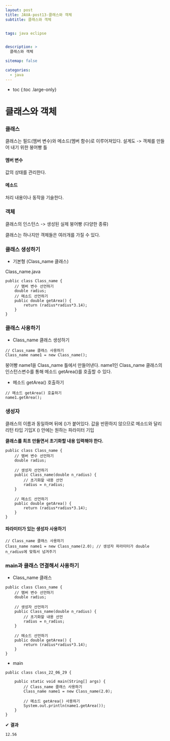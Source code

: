 ```yaml
---
layout: post
title: JAVA-post13-클래스와 객체
subtitle: 클래스와 객체


tags: java eclipse


description: >
  클래스와 객체

sitemap: false

categories:
  - java
---
```


* toc
{:toc .large-only}


# 클래스와 객체

### 클래스

클래스는 필드(멤버 변수)와 메소드(멤버 함수)로 이루어져있다.
설계도 -> 객체를 만들어 내기 위한 붕어빵 틀

#### 멤버 변수
값의 상태를 관리한다.

#### 메소드
처리 내용이나 동작을 기술한다.

### 객체
클래스의 인스턴스 -> 생성된 실제 붕어빵 (다양한 종류)

클래스는 하나지만 객체들은 여러개를 가질 수 있다.

### 클래스 생성하기

- 기본형 (Class_name 클래스)

Class_name.java

~~~
public class Class_name {
	// 멤버 변수 선언하기
	double radius;
	// 메소드 선언하기
	public double getArea() {
		return (radius*radius*3.14);
	}
}
~~~

### 클래스 사용하기

- Class_name 클래스 생성하기

~~~
// Class_name 클래스 사용하기
Class_name name1 = new Class_name();
~~~

붕어빵 name1을 Class_name 틀에서 만들어낸다.
name1인 Class_name 클래스의 인스턴스변수를 통해 메소드 getArea()를 호출할 수 있다.

- 메소드 getArea() 호출하기

~~~
// 메소드 getArea() 호출하기
name1.getArea();
~~~

### 생성자

클래스의 이름과 동일하며 뒤에 ()가 붙어있다.
값을 반환하지 않으므로 메소드와 달리 리턴 타입 기입X
() 안에는 원하는 파라미터 기입

__클래스를 최초 만들면서 초기화할 내용 입력해야 한다.__

~~~
public class Class_name {
	// 멤버 변수 선언하기
	double radius;

	// 생성자 선언하기
	public Class_name(double n_radius) {
		// 초기화할 내용 선언
		radius = n_radius;
	}

	// 메소드 선언하기
	public double getArea() {
		return (radius*radius*3.14);
	}
}
~~~

#### 파라미터가 있는 생성자 사용하기

~~~
// Class_name 클래스 사용하기
Class_name name1 = new Class_name(2.0); // 생성자 파라미터가 double n_radius에 맞춰서 넘겨주기
~~~

### main과 클래스 연결해서 사용하기


- Class_name 클래스

~~~
public class Class_name {
	// 멤버 변수 선언하기
	double radius;

	// 생성자 선언하기
	public Class_name(double n_radius) {
		// 초기화할 내용 선언
		radius = n_radius;
	}

	// 메소드 선언하기
	public double getArea() {
		return (radius*radius*3.14);
	}
}
~~~

- main

~~~
public class class_22_06_29 {

	public static void main(String[] args) {
		// Class_name 클래스 사용하기
		Class_name name1 = new Class_name(2.0);

		// 메소드 getArea() 사용하기
		System.out.println(name1.getArea());
	}
}
~~~

✔ **결과**
~~~
12.56
~~~
